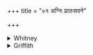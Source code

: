 +++
title = "०१ अग्निः प्रातःसवने"

+++

<details><summary>Whitney</summary>

### Translation
1. Let Agni at the morning libation (*sávana*) protect us, he that  
belongs to all men (*vāiśvānará*), all-maker, all-wealful; let him, the  
purifier, set us in property (*dráviṇa*); may we be long-lived, provided  
with draughts.

### Notes
Ppp. ends **b** with *pathikṛd viśvakṛṣṭiḥ*, and TS. has *mahinā́*, KśS.  
(ix. 3. 21) *mahīnām*, and MS. (i. 3. 36) *viśvaśrī́s*, for *viśvakṛ́t;*  
all have *dráviṇam* (for *-ṇe*) in **c**; and MS. reads *prātáḥ sávanāt*  
in **a**. ⌊As to the morning invocation of Agni, see Bloomfield, JAOS.  
xvi. 10.⌋ The comm. explains *sahábhakṣās* by *samānasomapānāḥ  
putrapāutrādibhiḥ sahabhojanā vā*.
</details>

<details><summary>Griffith</summary>

Dear to all men, all-prosperer, all-creating, may Agni, guard us* at the morn's libation. May he, the brightly pure one, give us riches: may we have life enjoying food together.
</details>
